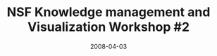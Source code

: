 ---
date: 2008-04-03
title: "NSF Knowledge management and Visualization Workshop #2"
source: SoIC News
sourceUrl: http://www.slis.indiana.edu/news/story.php?story_id=1705
pdfLink: 20080403-borner-cdi2.pdf
---